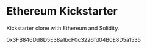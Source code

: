 # Ethereum Kickstarter

Kickstarter clone with Ethereum and Solidity.

0x3FB846Dd8D5E38a1bcF0c3226fd04B0E8D5a1535

